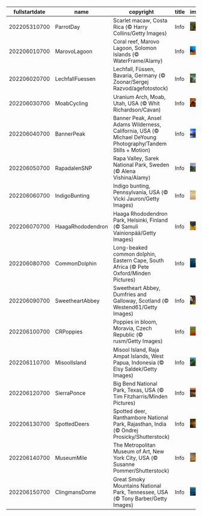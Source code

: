 |fullstartdate|name|copyright|title|image|
|--|--|--|--|--|
202205310700|ParrotDay|Scarlet macaw, Costa Rica (© Harry Collins/Getty Images)|Info|![](/en-AU/2022/06/202205310700ParrotDay.jpg)|
202206010700|MarovoLagoon|Coral reef, Marovo Lagoon, Solomon Islands (© WaterFrame/Alamy)|Info|![](/en-AU/2022/06/202206010700MarovoLagoon.jpg)|
202206020700|LechfallFuessen|Lechfall, Füssen, Bavaria, Germany (© Zoonar/Sergej Razvod/agefotostock)|Info|![](/en-AU/2022/06/202206020700LechfallFuessen.jpg)|
202206030700|MoabCycling|Uranium Arch, Moab, Utah, USA (© Whit Richardson/Cavan)|Info|![](/en-AU/2022/06/202206030700MoabCycling.jpg)|
202206040700|BannerPeak|Banner Peak, Ansel Adams Wilderness, California, USA (© Michael DeYoung Photography/Tandem Stills + Motion)|Info|![](/en-AU/2022/06/202206040700BannerPeak.jpg)|
202206050700|RapadalenSNP|Rapa Valley, Sarek National Park, Sweden (© Alena Vishina/Alamy)|Info|![](/en-AU/2022/06/202206050700RapadalenSNP.jpg)|
202206060700|IndigoBunting|Indigo bunting, Pennsylvania, USA (© Vicki Jauron/Getty Images)|Info|![](/en-AU/2022/06/202206060700IndigoBunting.jpg)|
202206070700|HaagaRhododendron|Haaga Rhododendron Park, Helsinki, Finland (© Samuli Vainionpää/Getty Images)|Info|![](/en-AU/2022/06/202206070700HaagaRhododendron.jpg)|
202206080700|CommonDolphin|Long-beaked common dolphin, Eastern Cape, South Africa (© Pete Oxford/Minden Pictures)|Info|![](/en-AU/2022/06/202206080700CommonDolphin.jpg)|
202206090700|SweetheartAbbey|Sweetheart Abbey, Dumfries and Galloway, Scotland (© Westend61/Getty Images)|Info|![](/en-AU/2022/06/202206090700SweetheartAbbey.jpg)|
202206100700|CRPoppies|Poppies in bloom, Moravia, Czech Republic (© rusm/Getty Images)|Info|![](/en-AU/2022/06/202206100700CRPoppies.jpg)|
202206110700|MisoolIsland|Misool Island, Raja Ampat Islands, West Papua, Indonesia (© Elsy Saldek/Getty Images)|Info|![](/en-AU/2022/06/202206110700MisoolIsland.jpg)|
202206120700|SierraPonce|Big Bend National Park, Texas, USA  (© Tim Fitzharris/Minden Pictures)|Info|![](/en-AU/2022/06/202206120700SierraPonce.jpg)|
202206130700|SpottedDeers|Spotted deer, Ranthambore National Park, Rajasthan, India (© Ondrej Prosicky/Shutterstock)|Info|![](/en-AU/2022/06/202206130700SpottedDeers.jpg)|
202206140700|MuseumMile|The Metropolitan Museum of Art, New York City, USA (© Susanne Pommer/Shutterstock)|Info|![](/en-AU/2022/06/202206140700MuseumMile.jpg)|
202206150700|ClingmansDome|Great Smoky Mountains National Park, Tennessee, USA (© Tony Barber/Getty Images)|Info|![](/en-AU/2022/06/202206150700ClingmansDome.jpg)|
